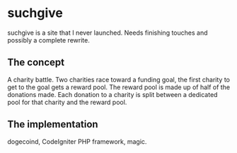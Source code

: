 # suchgive
suchgive is a site that I never launched. Needs finishing touches and possibly a complete rewrite.

## The concept
A charity battle. Two charities race toward a funding goal, the first charity to get to the goal gets a reward pool. The reward pool is made up of half of the donations made. Each donation to a charity is split between a dedicated pool for that charity and the reward pool.

## The implementation
dogecoind, CodeIgniter PHP framework, magic.
